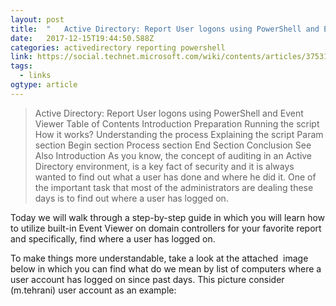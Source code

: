 ```yaml
---
layout: post 
title:  "	Active Directory: Report User logons using PowerShell and Event Viewer - TechNet Articles - United States (English) - TechNet Wiki" 
date:   2017-12-15T19:44:50.588Z 
categories: activedirectory reporting powershell
link: https://social.technet.microsoft.com/wiki/contents/articles/37531.active-directory-report-user-logons-using-powershell-and-event-viewer.aspx 
tags:
  - links
ogtype: article 
---
```


> Active Directory: Report User logons using PowerShell and Event Viewer
Table of Contents
Introduction
Preparation
Running the script
How it works?
Understanding the process
Explaining the script
Param section
Begin section
Process section
End Section
Conclusion
See Also
Introduction
As you know, the concept of auditing in an Active Directory environment, is a key fact of security and it is always wanted to find out what a user has done and where he did it. One of the important task that most of the administrators are dealing these days is to find out where a user has logged on.

Today we will walk through a step-by-step guide in which you will learn how to utilize built-in Event Viewer on domain controllers for your favorite report and specifically, find where a user has logged on.

To make things more understandable, take a look at the attached  image below in which you can find what do we mean by list of computers where a user account has logged on since past days. This picture consider (m.tehrani) user account as an example: